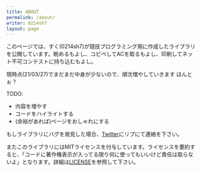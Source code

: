 ```yaml
---
title: ABOUT
permalink: /about/
writer: 0214sh7
layout: page
---
```


このページでは、すく(0214sh7)が競技プログラミング用に作成したライブラリを公開しています。眺めるもよし、コピペしてACを取るもよし、印刷してネット不可コンテストに持ち込むもよし。

現時点(21/03/27)でまだまだ中身が少ないので、順次増やしていきます ほんとぉ？

TODO:
- 内容を増やす
- コードをハイライトする
- (余裕があれば)ページをおしゃれにする

もしライブラリにバグを発見した場合、[Twitter](https://twitter.com/0214sh7)にリプにて連絡を下さい。

またこのライブラリにはMITライセンスを付与しています。ライセンスを要約すると、「コードに著作権表示が入ってる限り何に使ってもいいけど責任は取らないよ」となります。詳細は[LICENSE](../license/)を参照して下さい。
